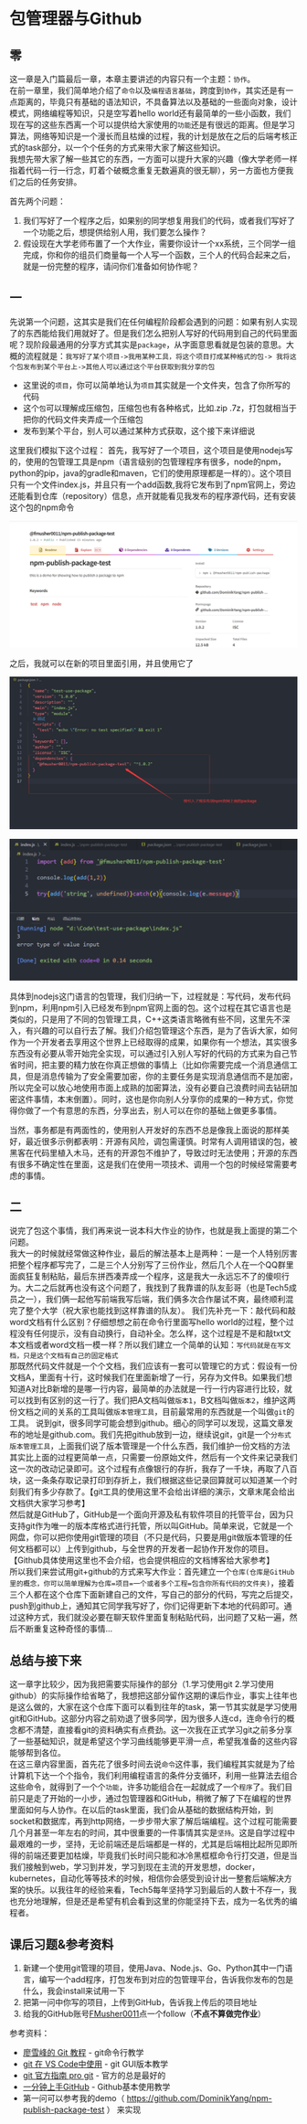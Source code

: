 # 包管理器与Github

## 零

这一章是入门篇最后一章，本章主要讲述的内容只有一个主题：`协作`。  
在前一章里，我们简单地介绍了`命令`以及`编程语言基础`，跨度到`协作`，其实还是有一点距离的，毕竟只有基础的语法知识，不具备算法以及基础的一些面向对象，设计模式，网络编程等知识，只是空写着hello world还有最简单的一些小函数，我们现在写的这些东西离一个可以提供给大家使用的`功能`还是有很远的距离。但是学习算法，网络等知识是一个漫长而且枯燥的过程，我的计划是放在之后的后端考核正式的task部分，以一个个任务的方式来带大家了解这些知识。  
我想先带大家了解一些其它的东西，一方面可以提升大家的兴趣（像大学老师一样指着代码一行一行念，盯着个破概念重复无数遍真的很无聊），另一方面也方便我们之后的任务安排。

首先两个问题：

1. 我们写好了一个程序之后，如果别的同学想复用我们的代码，或者我们写好了一个功能之后，想提供给别人用，我们要怎么操作？
2. 假设现在大学老师布置了一个大作业，需要你设计一个xx系统，三个同学一组完成，你和你的组员们商量每一个人写一个函数，三个人的代码合起来之后，就是一份完整的程序，请问你们准备如何协作呢？

## 一

先说第一个问题，这其实是我们在任何编程阶段都会遇到的问题：如果有别人实现了的东西能给我们用就好了。但是我们怎么把别人写好的代码用到自己的代码里面呢？现阶段最通用的分享方式其实是`package`，从字面意思看就是包装的意思。大概的流程就是：`我写好了某个项目->我用某种工具，将这个项目打成某种格式的包-> 我将这个包发布到某个平台上->其他人可以通过这个平台获取到我分享的包`

+ 这里说的`项目`，你可以简单地认为`项目`其实就是一个文件夹，包含了你所写的代码
+ 这个`包`可以理解成压缩包，压缩包也有各种格式，比如.zip .7z，打包就相当于把你的代码文件夹弄成一个压缩包
+ 发布到某个平台，别人可以通过某种方式获取，这个接下来详细说

这里我们模拟下这个过程：
首先，我写好了一个项目，这个项目是使用nodejs写的，使用的包管理工具是npm（语言级别的包管理程序有很多，node的npm，python的pip，java的gradle和maven，它们的使用原理都是一样的）。这个项目只有一个文件index.js，并且只有一个add函数,我将它发布到了npm官网上，旁边还能看到仓库（repository）信息，点开就能看见我发布的程序源代码，还有安装这个包的npm命令

![官网上可以看到我的npm包程序](../../../images/2022-11-12-23-30-35.png)

之后，我就可以在新的项目里面引用，并且使用它了

![引入package](../../../images/2022-11-12-23-35-22.png)

![引入并且使用我编写好的函数](../../../images/2022-11-12-23-29-11.png)

具体到nodejs这门语言的包管理，我们归纳一下，过程就是：写代码，发布代码到npm，利用npm引入已经发布到npm官网上面的包。这个过程在其它语言也是类似的，只是用了不同的包管理工具，C++这类语言略微有些不同，这里先不深入，有兴趣的可以自行去了解。我们介绍包管理这个东西，是为了告诉大家，如何作为一个开发者去享用这个世界上已经取得的成果，如果你有一个想法，其实很多东西没有必要从零开始完全实现，可以通过引入别人写好的代码的方式来为自己节省时间，把主要的精力放在你真正想做的事情上（比如你需要完成一个消息通信工具，但是消息传输为了安全需要加密，你的主要任务是实现消息通信而不是加密，所以完全可以放心地使用市面上成熟的加密算法，没有必要自己浪费时间去钻研加密这件事情，本末倒置）。同时，这也是你向别人分享你的成果的一种方式，你觉得你做了一个有意思的东西，分享出去，别人可以在你的基础上做更多事情。  

当然，事务都是有两面性的，使用别人开发好的东西不总是像我上面说的那样美好，最近很多示例都表明：开源有风险，调包需谨慎。时常有人调用错误的包，被黑客在代码里植入木马，还有的开源包不维护了，导致过时无法使用；开源的东西有很多不确定性在里面，这是我们在使用一项技术、调用一个包的时候经常需要考虑的事情。

## 二

说完了包这个事情，我们再来说一说本科大作业的协作，也就是我上面提的第二个问题。  
我大一的时候就经常做这种作业，最后的解法基本上是两种：一是一个人特别厉害把整个程序都写完了，二是三个人分别写了三份作业，然后几个人在一个QQ群里面疯狂复制粘贴，最后东拼西凑弄成一个程序，这是我大一永远忘不了的傻呗行为。大二之后就再也没有这个问题了，我找到了我靠谱的队友彭哥（也是Tech5成员之一），我们俩一起他写前端我写后端，我们俩多次合作屡试不爽，最终顺利混完了整个大学（祝大家也能找到这样靠谱的队友）。 
我们先补充一下：敲代码和敲word文档有什么区别？仔细想想之前在命令行里面写hello world的过程，整个过程没有任何提示，没有自动换行，自动补全。怎么样，这个过程是不是和敲txt文本文档或者word文档一模一样？所以我们建立一个简单的认知：`写代码就是在写文档，只是这个文档有自己的固定格式`  
那既然代码文件就是一个个文档，我们应该有一套可以管理它的方式：假设有一份文档A，里面有十行，这时候我们在里面新增了一行，另存为文件B。如果我们想知道A对比B新增的是哪一行内容，最简单的办法就是一行一行内容进行比较，就可以找到有区别的这一行了。我们把A文档叫做`版本1`，B文档叫做`版本2`，维护这两份文档之间的关系的工具叫做`版本管理工具`，目前最常用的东西就是一个叫做`git`的工具。 
说到git，很多同学可能会想到github。细心的同学可以发现，这篇文章发布的地址是github.com。我们先把github放到一边，继续说git，git是一个`分布式版本管理工具`，上面我们说了版本管理是一个什么东西，我们维护一份文档的方法其实比上面的过程更简单一点，只需要一份原始文件，然后有一个文件来记录我们这一次的改动记录即可。这个过程有点像银行的存折，我存了一千块，再取了八百块，这一条条存取记录打印到存折上，我们根据这些记录回算就可以知道某一个时刻我们有多少存款了。【git工具的使用这里不会给出详细的演示，文章末尾会给出文档供大家学习参考】  
然后就是GitHub了，GitHub是一个面向开源及私有软件项目的托管平台，因为只支持git作为唯一的版本库格式进行托管，所以叫GitHub。简单来说，它就是一个网盘，你可以把你使用git管理的项目（不只是代码，只要是用git做版本管理的任何文档都可以）上传到github，与全世界的开发者一起协作开发你的项目。【Github具体使用这里也不会介绍，也会提供相应的文档博客给大家参考】  
所以我们来尝试用git+github的方式来写大作业：首先建立一个`仓库(仓库是GitHub里的概念，你可以简单理解为仓库=项目=一个或者多个工程=包含你所有代码的文件夹)`，接着三个人都在这个仓库下面新建自己的文件，写自己的部分的代码，写完之后提交，push到github上，通知其它同学我写好了，你们记得更新下本地的代码即可。通过这种方式，我们就没必要在聊天软件里面复制粘贴代码，出问题了又粘一遍，然后不断重复这种奇怪的事情...

## 总结与接下来

这一章字比较少，因为我把需要实际操作的部分（1.学习使用git 2.学习使用github）的实际操作给省略了，我想把这部分留作这期的课后作业，事实上往年也是这么做的，大家在这个仓库下面可以看到往年的task，第一节其实就是学习使用git和GitHub。这部分内容之前劝退了很多同学，因为很多人连cd，连命令行的概念都不清楚，直接看git的资料确实有点费劲。这一次我在正式学习git之前多分享了一些基础知识，就是希望这个学习曲线能够更平滑一点，希望我准备的这些内容能够帮到各位。  
在这三章内容里面，首先花了很多时间去说`命令`这件事，我们编程其实就是为了给计算机下达一个个指令，我们利用编程语言的条件分支循环，利用一些算法去组合这些命令，就得到了一个个`功能`，许多功能组合在一起就成了一个`程序`了。我们目前只是走了开始的一小步，通过包管理器和GitHub，稍微了解了下在编程的世界里面如何与人协作。在以后的task里面，我们会从基础的数据结构开始，到socket和数据库，再到http网络，一步步带大家了解后端编程。这个过程可能需要几个月甚至一年左右的时间，其中很重要的一件事情其实是`坚持`。这是自学过程中最艰难的一步，坚持，无论前端还是后端都是一样的，尤其是后端相比起所见即所得的前端还要更加枯燥，毕竟我们长时间只能和冰冷黑框框命令行打交道，但是当我们接触到web，学习到并发，学习到现在主流的开发思想，docker，kubernetes，自动化等等技术的时候，相信你会感受到设计出一整套后端解决方案的快乐。以我往年的经验来看，Tech5每年坚持学习到最后的人数十不存一，我也充分地理解，但是还是希望有机会看到这里的你能坚持下去，成为一名优秀的编程者。

## 课后习题&参考资料

1. 新建一个使用git管理的项目，使用Java、Node.js、Go、Python其中一门语言，编写一个add程序，打包发布到对应的包管理平台，告诉我你发布的包是什么，我会install来试用一下
2. 把第一问中你写的项目，上传到GitHub，告诉我上传后的项目地址
3. 给我的GitHub账号[FMusher0011](https://github.com/DominikYang)点一个follow（**不点不算做完作业**）

参考资料：

+ [廖雪峰的 Git 教程](https://www.liaoxuefeng.com/wiki/896043488029600) - git命令行教学
+ [git 在 VS Code中使用](https://zhuanlan.zhihu.com/p/276376558) - git GUI版本教学
+ [git 官方指南 pro git](https://git-scm.com/book/zh/v2) - 官方的总是最好的
+ [一分钟上手GitHub](https://www.githubs.cn/post/github-overview) - Github基本使用教学
+ 第一问可以参考我的demo（ https://github.com/DominikYang/npm-publish-package-test ） 来实现

